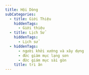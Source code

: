 ```yaml
---
title: Hội Dòng
subCategories:
  - title: Giới Thiệu
    hiddenTags:
      - Giới thiệu
  - title: Lịch Sử
    hiddenTags:
      - Lịch sử
  - hiddenTags:
      - người khởi xướng và xây dựng
      - đức giám mục lạng sơn
      - đức giám mục sài gòn
    title: tri ân
---
```

